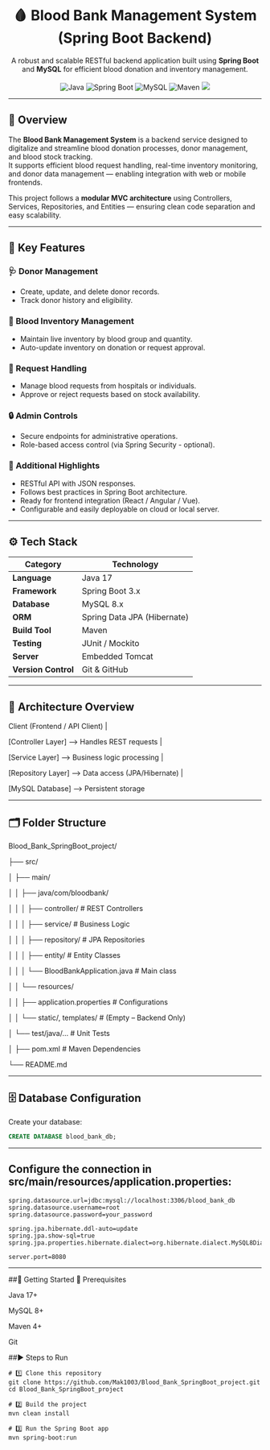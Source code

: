 <!-- PROJECT TITLE & BADGES -->
<h1 align="center">🩸 Blood Bank Management System (Spring Boot Backend)</h1>

<p align="center">
  A robust and scalable RESTful backend application built using <b>Spring Boot</b> and <b>MySQL</b> for efficient blood donation and inventory management.  
  <br>
  <br>
  <img src="https://img.shields.io/badge/Java-21-orange?style=for-the-badge&logo=openjdk" alt="Java">
  <img src="https://img.shields.io/badge/Spring%20Boot-3.x-brightgreen?style=for-the-badge&logo=springboot" alt="Spring Boot">
  <img src="https://img.shields.io/badge/MySQL-8.0-blue?style=for-the-badge&logo=mysql" alt="MySQL">
  <img src="https://img.shields.io/badge/Maven-4.0.0-red?style=for-the-badge&logo=apachemaven" alt="Maven">
  <img src="https://img.shields.io/badge/License-MIT-yellow?style=for-the-badge">
</p>

---

## 🧩 Overview

The **Blood Bank Management System** is a backend service designed to digitalize and streamline blood donation processes, donor management, and blood stock tracking.  
It supports efficient blood request handling, real-time inventory monitoring, and donor data management — enabling integration with web or mobile frontends.

This project follows a **modular MVC architecture** using Controllers, Services, Repositories, and Entities — ensuring clean code separation and easy scalability.

---

## 🌟 Key Features

### 🩺 Donor Management
- Create, update, and delete donor records.
- Track donor history and eligibility.

### 🧫 Blood Inventory Management
- Maintain live inventory by blood group and quantity.
- Auto-update inventory on donation or request approval.

### 🏥 Request Handling
- Manage blood requests from hospitals or individuals.
- Approve or reject requests based on stock availability.

### 🔒 Admin Controls
- Secure endpoints for administrative operations.
- Role-based access control (via Spring Security - optional).

### 🧠 Additional Highlights
- RESTful API with JSON responses.  
- Follows best practices in Spring Boot architecture.  
- Ready for frontend integration (React / Angular / Vue).  
- Configurable and easily deployable on cloud or local server.

---

## ⚙️ Tech Stack

| Category | Technology |
|-----------|-------------|
| **Language** | Java 17 |
| **Framework** | Spring Boot 3.x |
| **Database** | MySQL 8.x |
| **ORM** | Spring Data JPA (Hibernate) |
| **Build Tool** | Maven |
| **Testing** | JUnit / Mockito |
| **Server** | Embedded Tomcat |
| **Version Control** | Git & GitHub |

---

## 🧭 Architecture Overview

Client (Frontend / API Client)
|
>
[Controller Layer] --> Handles REST requests
|
>
[Service Layer] --> Business logic processing
|
>
[Repository Layer] --> Data access (JPA/Hibernate)
|
>
[MySQL Database] --> Persistent storage


---

## 🗂️ Folder Structure

Blood_Bank_SpringBoot_project/
>
├── src/
>
│ ├── main/
>
│ │ ├── java/com/bloodbank/
>
│ │ │ ├── controller/ # REST Controllers
>
│ │ │ ├── service/ # Business Logic
>
│ │ │ ├── repository/ # JPA Repositories
>
│ │ │ ├── entity/ # Entity Classes
>
│ │ │ └── BloodBankApplication.java # Main class
>
│ │ └── resources/
>
│ │ ├── application.properties # Configurations
>
│ │ └── static/, templates/ # (Empty – Backend Only)
>
│ └── test/java/… # Unit Tests
>
│
├── pom.xml # Maven Dependencies
>
└── README.md


---

## 🗄️ Database Configuration

Create your database:
```sql
CREATE DATABASE blood_bank_db;
```

---
## Configure the connection in src/main/resources/application.properties:
```
spring.datasource.url=jdbc:mysql://localhost:3306/blood_bank_db
spring.datasource.username=root
spring.datasource.password=your_password

spring.jpa.hibernate.ddl-auto=update
spring.jpa.show-sql=true
spring.jpa.properties.hibernate.dialect=org.hibernate.dialect.MySQL8Dialect

server.port=8080
```
---
##🚀 Getting Started
🔧 Prerequisites

Java 17+

MySQL 8+

Maven 4+

Git

##▶️ Steps to Run
```
# 1️⃣ Clone this repository
git clone https://github.com/Mak1003/Blood_Bank_SpringBoot_project.git
cd Blood_Bank_SpringBoot_project

# 2️⃣ Build the project
mvn clean install

# 3️⃣ Run the Spring Boot app
mvn spring-boot:run
```
